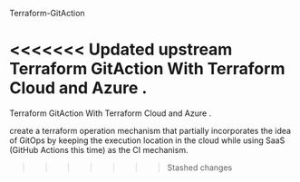Terraform-GitAction

<<<<<<< Updated upstream
Terraform GitAction With Terraform Cloud and Azure .
=======
Terraform GitAction With Terraform Cloud and Azure .

create a terraform operation mechanism that partially incorporates the idea of ​​GitOps by keeping the execution location in the cloud while using SaaS (GitHub Actions this time) as the CI mechanism.

>>>>>>> Stashed changes

